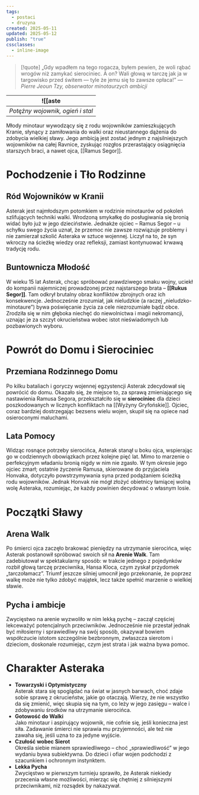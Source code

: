 ```yaml
---
tags:
  - postaci
  - druzyna
created: 2025-05-11
updated: 2025-05-12
publish: "true"
cssclasses:
  - inline-image
---
```

> [!quote] „Gdy wpadłem na tego rogacza, byłem pewien, że woli rąbać wrogów niż zamykać sierociniec. A on? Wali głową w tarczę jak ja w targowisko przed świtem — tyle że jemu się to zawsze opłaca!”
> — _Pierre Jeoun Tzy, obserwator minotaurzych ambicji_

| ![[aste|
|-|
|*Potężny wojownik, ogień i stal* |

Młody minotaur wywodzący się z rodu wojowników zamieszkujących Kranie, słynący z zamiłowania do walki oraz nieustannego dążenia do zdobycia wielkiej sławy. Jego ambicją jest zostać jednym z najsilniejszych wojowników na całej Ravnice, zyskując rozgłos przerastający osiągnięcia starszych braci, a nawet ojca, [[Ramus Segor]].
# Pochodzenie i Tło Rodzinne
## Ród Wojowników w Kranii
Asterak jest najmłodszym potomkiem w rodzinie minotaurów od pokoleń szlifujących techniki walki. Wrodzoną smykałkę do posługiwania się bronią widać było już w jego dzieciństwie. Jednakże ojciec – Ramus Segor – u schyłku swego życia uznał, że przemoc nie zawsze rozwiązuje problemy i nie zamierzał szkolić Asteraka w sztuce wojennej. Liczył na to, że syn wkroczy na ścieżkę wiedzy oraz refleksji, zamiast kontynuować krwawą tradycję rodu.
## Buntownicza Młodość
W wieku 15 lat Asterak, chcąc spróbować prawdziwego smaku wojny, uciekł do kompanii najemniczej prowadzonej przez najstarszego brata – **[[Rukus Segor]]**. Tam odkrył brutalny obraz konfliktów zbrojnych oraz ich konsekwencje. Jednocześnie zrozumiał, jak nieludzkie (a raczej „nieludzko-minotaure”) bywa poświęcanie życia za cele niezrozumiałe bądź obce. Zrodziła się w nim głęboka niechęć do niewolnictwa i magii nekromancji, uznając je za szczyt okrucieństwa wobec istot nieświadomych lub pozbawionych wyboru.
# Powrót do Domu i Sierociniec
## Przemiana Rodzinnego Domu
Po kilku bataliach i goryczy wojennej egzystencji Asterak zdecydował się powrócić do domu. Okazało się, że miejsce to, za sprawą zmieniającego się nastawienia Ramusa Segora, przekształciło się w **sierociniec** dla dzieci poszkodowanych w licznych konfliktach na [[Wyżyny Gryfońskie]]. Ojciec, coraz bardziej dostrzegając bezsens wielu wojen, skupił się na opiece nad osieroconymi maluchami.
## Lata Pomocy
Widząc rosnące potrzeby sierocińca, Asterak stanął u boku ojca, wspierając go w codziennych obowiązkach przez kolejne pięć lat. Mimo to marzenie o perfekcyjnym władaniu bronią nigdy w nim nie zgasło. W tym okresie jego ojciec zmarł; ostatnie życzenie Ramusa, skierowane do przyjaciela Honvaka, dotyczyło powstrzymywania syna przed podążaniem ścieżką rodu wojowników. Jednak Honvak nie mógł złożyć obietnicy łamiącej wolną wolę Asteraka, rozumiejąc, że każdy powinien decydować o własnym losie.
# Początki Sławy
## Arena Walk
Po śmierci ojca zaczęło brakować pieniędzy na utrzymanie sierocińca, więc Asterak postanowił spróbować swoich sił na **Arenie Walk**. Tam zadebiutował w spektakularny sposób: w trakcie jednego z pojedynków rozbił głową tarczę przeciwnika, Hansa Kloca, czym zyskał przydomek „tarczołamacz”. Triumf jeszcze silniej umocnił jego przekonanie, że poprzez walkę może nie tylko zdobyć majątek, lecz także spełnić marzenie o wielkiej sławie.
## Pycha i ambicje
Zwycięstwo na arenie wyzwoliło w nim lekką pychę – zaczął częściej lekceważyć potencjalnych przeciwników. Jednocześnie nie przestał jednak być miłosierny i sprawiedliwy na swój sposób, okazywał bowiem współczucie istotom szczególnie bezbronnym, zwłaszcza sierotom i dzieciom, doskonale rozumiejąc, czym jest strata i jak ważna bywa pomoc.
# Charakter Asteraka
- **Towarzyski i Optymistyczny**  
    Asterak stara się spoglądać na świat w jasnych barwach, choć zdaje sobie sprawę z okrucieństw, jakie go otaczają. Wierzy, że nie wszystko da się zmienić, więc skupia się na tym, co leży w jego zasięgu – walce i zdobywaniu środków na utrzymanie sierocińca.
- **Gotowość do Walki**  
    Jako minotaur i aspirujący wojownik, nie cofnie się, jeśli konieczna jest siła. Zadawanie śmierci nie sprawia mu przyjemności, ale też nie zawaha się, jeśli uzna to za jedyne wyjście.
- **Czułość wobec Sierot**  
    Określa siebie mianem sprawiedliwego – choć „sprawiedliwość” w jego wydaniu bywa subiektywna. Do dzieci i ofiar wojen podchodzi z szacunkiem i ochronnym instynktem.
- **Lekka Pycha**  
    Zwycięstwo w pierwszym turnieju sprawiło, że Asterak niekiedy przecenia własne możliwości, mierząc się chętniej z silniejszymi przeciwnikami, niż rozsądek by nakazywał.

